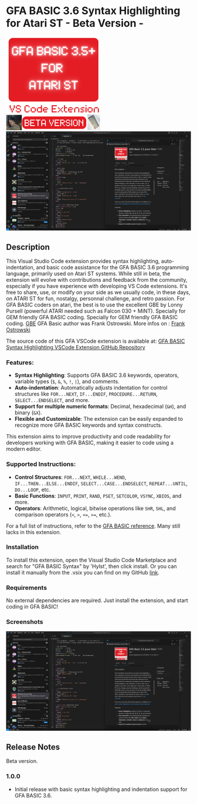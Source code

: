 # GFA BASIC 3.6 Syntax Highlighting for Atari ST - Beta Version -
![GFA BASIC Syntax Highlighting Icon](https://raw.githubusercontent.com/Hylst/Gfa_basic_3_Vscode_Ext/main/images/GFA_BASIC_3_FOR_ATARI_DEV_VSCODE_EXT_ICO.png)
![GFA BASIC Syntax Highlighting Screenshot](https://raw.githubusercontent.com/Hylst/Gfa_basic_3_Vscode_Ext/main/images/GFA_BASIC_3_FOR_ATARI_DEV_VSCODE_EXT_SCREENSHOT.jpg)

## Description
This Visual Studio Code extension provides syntax highlighting, auto-indentation, and basic code assistance for the GFA BASIC 3.6 programming language, primarily used on Atari ST systems. While still in beta, the extension will evolve with contributions and feedback from the community, especially if you have experience with developing VS Code extensions. It's free to share, use, or modify on your side as we usually code, in these days, on ATARI ST for fun, nostalgy, personnal challenge, and retro passion.
For GFA BASIC coders on atari, the best is to use the excellent GBE by Lonny Pursell (powerful ATARI needed such as Falcon 030 + MiNT). Specially for GEM friendly GFA BASIC coding.
Specially for GEM friendly GFA BASIC coding. [GBE](https://gfabasic.net/htm/gbe_faq.htm)
GFA Basic author was Frank Ostrowski. More infos on :  [Frank Ostrowski](https://gfabasic.net/htm/gfa_fo.htm)

The source code of this GFA VSCode extension is available at:
[GFA BASIC Syntax Highlighting VSCode Extension GitHub Repository](https://github.com/Hylst/Gfa_basic_3_Vscode_Ext/tree/main/gfa-basic-3-6-)

### Features:
- **Syntax Highlighting**: Supports GFA BASIC 3.6 keywords, operators, variable types (`$`, `&`, `%`, `!`, `|`), and comments.
- **Auto-indentation**: Automatically adjusts indentation for control structures like `FOR...NEXT`, `IF...ENDIF`, `PROCEDURE...RETURN`, `SELECT...ENDSELECT`, and more.
- **Support for multiple numeric formats**: Decimal, hexadecimal (`&H`), and binary (`&X`).
- **Flexible and Customizable**: The extension can be easily expanded to recognize more GFA BASIC keywords and syntax constructs.

This extension aims to improve productivity and code readability for developers working with GFA BASIC, making it easier to code using a modern editor.

### Supported Instructions:
- **Control Structures**: `FOR...NEXT`, `WHILE...WEND`, `IF...THEN...ELSE...ENDIF`, `SELECT...CASE...ENDSELECT`, `REPEAT...UNTIL`, `DO...LOOP`, etc.
- **Basic Functions**: `INPUT`, `PRINT`, `RAND`, `PSET`, `SETCOLOR`, `VSYNC`, `XBIOS`, and more.
- **Operators**: Arithmetic, logical, bitwise operations like `SHR`, `SHL`, and comparison operators (`<`, `>`, `<=`, `>=`, etc.).

For a full list of instructions, refer to the [GFA BASIC reference](https://gfabasic.net/stg/gfabasic.htm). Many still lacks in this extension.

### Installation
To install this extension, open the Visual Studio Code Marketplace and search for "GFA BASIC Syntax" by 'Hylst', then click install. Or you can install it manually from the .vsix you can find on my GitHub [link](https://github.com/Hylst/Gfa_basic_3_Vscode_Ext/blob/main/gfa-basic-syntax-1.0.0.vsix). 

### Requirements
No external dependencies are required. Just install the extension, and start coding in GFA BASIC!

### Screenshots
![Syntax Highlighting](https://raw.githubusercontent.com/Hylst/Gfa_basic_3_Vscode_Ext/main/images/GFA_BASIC_3_FOR_ATARI_DEV_VSCODE_EXT_SCREENSHOT.jpg)

## Release Notes
Beta version.

### 1.0.0
- Initial release with basic syntax highlighting and indentation support for GFA BASIC 3.6.
